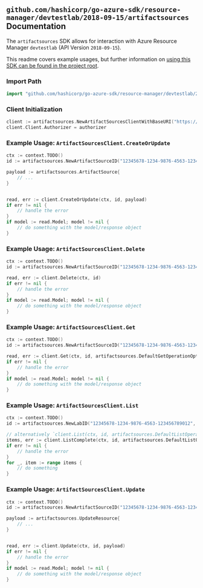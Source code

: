 
## `github.com/hashicorp/go-azure-sdk/resource-manager/devtestlab/2018-09-15/artifactsources` Documentation

The `artifactsources` SDK allows for interaction with Azure Resource Manager `devtestlab` (API Version `2018-09-15`).

This readme covers example usages, but further information on [using this SDK can be found in the project root](https://github.com/hashicorp/go-azure-sdk/tree/main/docs).

### Import Path

```go
import "github.com/hashicorp/go-azure-sdk/resource-manager/devtestlab/2018-09-15/artifactsources"
```


### Client Initialization

```go
client := artifactsources.NewArtifactSourcesClientWithBaseURI("https://management.azure.com")
client.Client.Authorizer = authorizer
```


### Example Usage: `ArtifactSourcesClient.CreateOrUpdate`

```go
ctx := context.TODO()
id := artifactsources.NewArtifactSourceID("12345678-1234-9876-4563-123456789012", "example-resource-group", "labName", "name")

payload := artifactsources.ArtifactSource{
	// ...
}


read, err := client.CreateOrUpdate(ctx, id, payload)
if err != nil {
	// handle the error
}
if model := read.Model; model != nil {
	// do something with the model/response object
}
```


### Example Usage: `ArtifactSourcesClient.Delete`

```go
ctx := context.TODO()
id := artifactsources.NewArtifactSourceID("12345678-1234-9876-4563-123456789012", "example-resource-group", "labName", "name")

read, err := client.Delete(ctx, id)
if err != nil {
	// handle the error
}
if model := read.Model; model != nil {
	// do something with the model/response object
}
```


### Example Usage: `ArtifactSourcesClient.Get`

```go
ctx := context.TODO()
id := artifactsources.NewArtifactSourceID("12345678-1234-9876-4563-123456789012", "example-resource-group", "labName", "name")

read, err := client.Get(ctx, id, artifactsources.DefaultGetOperationOptions())
if err != nil {
	// handle the error
}
if model := read.Model; model != nil {
	// do something with the model/response object
}
```


### Example Usage: `ArtifactSourcesClient.List`

```go
ctx := context.TODO()
id := artifactsources.NewLabID("12345678-1234-9876-4563-123456789012", "example-resource-group", "labName")

// alternatively `client.List(ctx, id, artifactsources.DefaultListOperationOptions())` can be used to do batched pagination
items, err := client.ListComplete(ctx, id, artifactsources.DefaultListOperationOptions())
if err != nil {
	// handle the error
}
for _, item := range items {
	// do something
}
```


### Example Usage: `ArtifactSourcesClient.Update`

```go
ctx := context.TODO()
id := artifactsources.NewArtifactSourceID("12345678-1234-9876-4563-123456789012", "example-resource-group", "labName", "name")

payload := artifactsources.UpdateResource{
	// ...
}


read, err := client.Update(ctx, id, payload)
if err != nil {
	// handle the error
}
if model := read.Model; model != nil {
	// do something with the model/response object
}
```
